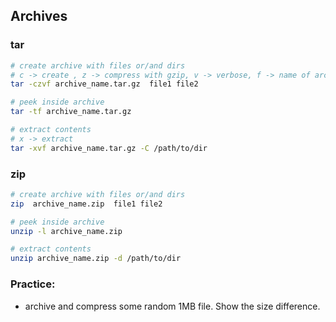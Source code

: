 ## Archives
### tar
```bash
# create archive with files or/and dirs
# c -> create , z -> compress with gzip, v -> verbose, f -> name of archive
tar -czvf archive_name.tar.gz  file1 file2

# peek inside archive
tar -tf archive_name.tar.gz

# extract contents
# x -> extract
tar -xvf archive_name.tar.gz -C /path/to/dir
```
### zip
```bash
# create archive with files or/and dirs
zip  archive_name.zip  file1 file2

# peek inside archive
unzip -l archive_name.zip

# extract contents
unzip archive_name.zip -d /path/to/dir
```

### Practice:
- archive and compress some random 1MB file. Show the size difference.
